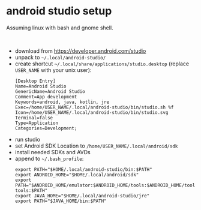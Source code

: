 # android studio setup

Assuming linux with bash and gnome shell.

<br />




* download from https://developer.android.com/studio
* unpack to `~/.local/android-studio/`
* create shortcut `~/.local/share/applications/studio.desktop` (replace
    `USER_NAME` with your unix user):
    ```
    [Desktop Entry]
    Name=Android Studio
    GenericName=Android Studio
    Comment=App development
    Keywords=android, java, kotlin, jre
    Exec=/home/USER_NAME/.local/android-studio/bin/studio.sh %f
    Icon=/home/USER_NAME/.local/android-studio/bin/studio.svg
    Terminal=false
    Type=Application
    Categories=Development;
    ```
* run studio
* set Android SDK Location to `/home/USER_NAME/.local/android/sdk`
* install needed SDKs and AVDs
* append to `~/.bash_profile`:
    ```
    export PATH="$HOME/.local/android-studio/bin:$PATH"
    export ANDROID_HOME="$HOME/.local/android/sdk"
    export PATH="$ANDROID_HOME/emulator:$ANDROID_HOME/tools:$ANDROID_HOME/tools/bin:$ANDROID_HOME/platform-tools:$PATH"
    export JAVA_HOME="$HOME/.local/android-studio/jre"
    export PATH="$JAVA_HOME/bin:$PATH"
    ```
